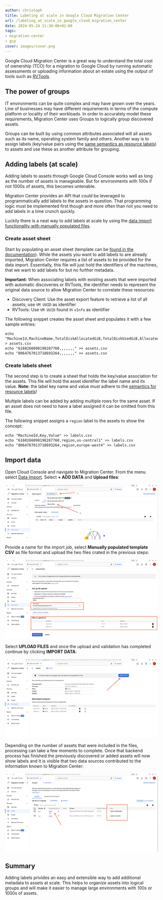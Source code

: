 ```yaml
---
author: christoph
title: Labeling at scale in Google Cloud Migration Center
url: /labeling_at_scale_in_google_cloud_migration_center
date: 2024-05-24 11:30:00+02:00
tags: 
- migration-center
- gcp
cover: images/cover.png
---
```


Google Cloud Migration Center is a great way to understand the total cost of ownership (TCO) for a migration to Google Cloud by running automatic assessments or uploading information about an estate using the output of tools such as [RVTools](https://www.robware.net/).

## The power of groups

IT environments can be quite complex and may have grown over the years. Line of businesses may have different requirements in terms of the compute platform or locality of their workloads. In order to accurately model these requirements, Migration Center uses Groups to logically group discovered assets.

Groups can be built by using common attributes associated will all assets such as its name, operating system family and others. Another way is to assign labels (key/value pairs using the [same semantics as resource labels](https://cloud.google.com/compute/docs/labeling-resources#requirements)) to assets and use these as another attribute for grouping.

## Adding labels (at scale)

Adding labels to assets through Google Cloud Console works well as long as the number of assets is manageable. But for environments with 100s if not 1000s of assets, this becomes untenable. 

Migration Center provides an API that *could* be leveraged to programmatically add labels to the assets in question. That programming logic must be implemented first though and more often than not you need to add labels in a time crunch quickly.

Luckily there is a neat way to add labels at scale by using the [data import functionality with manually populated files](https://cloud.google.com/migration-center/docs/import-data-tables).

### Create asset sheet

Start by populating an asset sheet (template can be [found in the documentation](https://cloud.google.com/migration-center/docs/import-data-tables#available_data_templates)). While the assets you want to add labels to are already imported, Migration Center requires a list of assets to be provided for the data import. Essentially, this file will just hold the identifiers of the machines, that we want to add labels for but no further metadata.

**Important:** When associating labels with existing assets that were imported with automatic discoveries or RVTools, the identifier needs to represent the original data source to allow Migration Center to correlate these resources:

* Discovery Client: Use the asset export feature to retrieve a list of all assets; use `VM UUID` as identifier
* RVTools: Use `VM UUID` found in `vInfo` as identifier

The following snippet creates the asset sheet and populates it with a few sample entries:

```shell
echo "MachineId,MachineName,TotalDiskAllocatedGiB,TotalDiskUsedGiB,AllocatedProcessorCoreCount,MemoryGiB,OsName,IsPhysical" > assets.csv
echo "6160266098198287760,,,,,,," >> assets.csv
echo "8064767013718693264,,,,,,," >> assets.csv
```

### Create labels sheet

The second step is to create a sheet that holds the key/value association for the assets. This file will hold the asset identifier the label name and its value. **Note:** the label key name and value must adhere to the [semantics for resource labels](https://cloud.google.com/compute/docs/labeling-resources#requirements)! 

Multiple labels can be added by adding multiple rows for the same asset. If an asset does not need to have a label assigned it can be omitted from this file.

The following snippet assigns a `region` label to the assets to show the concept:

```shell
echo "MachineId,Key,Value" >> labels.csv
echo "6160266098198287760,region,us-central1" >> labels.csv
echo "8064767013718693264,region,europe-west4" >> labels.csv
```

## Import data

Open Cloud Console and navigate to Migration Center. From the menu select [Data Import](https://console.cloud.google.com/migration/discovery/dataImport). Select **+ ADD DATA** and **Upload files**:

![Import jobs screen](images/import_jobs.png)

Provide a name for the import job, select **Manually populated template CSV** as file format and upload the two files crated in the previous steps:

![Upload files screen](images/upload_files.png)

Select **UPLOAD FILES** and once the upload and validation has completed continue by clicking **IMPORT DATA**:

![Import data screen](images/import_data.png)

Depending on the number of assets that were included in the files, processing can take a few moments to complete. Once that backend process has finished the previously discovered or added assets will now show labels and it is visible that two data sources contributed to the information known to Migration Center:

![Assets screen with labels set](images/assets.png)

## Summary

Adding labels privides an easy and extensible way to add additional metadata to assets at scale. This helps to organize assets into logical groups and will make it easier to manage large environments with 100s or 1000s of assets.
